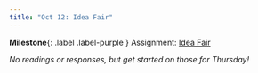 ```yaml
---
title: "Oct 12: Idea Fair"
---
```


**Milestone**{: .label .label-purple } Assignment: [Idea Fair](https://canvas.uw.edu/courses/1434073/assignments/5890571)

*No readings or responses, but get started on those for Thursday!*



